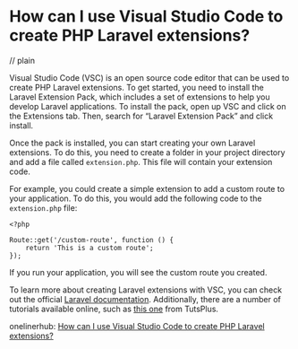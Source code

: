 # How can I use Visual Studio Code to create PHP Laravel extensions?
// plain

Visual Studio Code (VSC) is an open source code editor that can be used to create PHP Laravel extensions. To get started, you need to install the Laravel Extension Pack, which includes a set of extensions to help you develop Laravel applications. To install the pack, open up VSC and click on the Extensions tab. Then, search for “Laravel Extension Pack” and click install.

Once the pack is installed, you can start creating your own Laravel extensions. To do this, you need to create a folder in your project directory and add a file called `extension.php`. This file will contain your extension code.

For example, you could create a simple extension to add a custom route to your application. To do this, you would add the following code to the `extension.php` file:

```
<?php

Route::get('/custom-route', function () {
    return 'This is a custom route';
});
```

If you run your application, you will see the custom route you created.

To learn more about creating Laravel extensions with VSC, you can check out the official [Laravel documentation](https://laravel.com/docs/7.x/extending). Additionally, there are a number of tutorials available online, such as [this one](https://code.tutsplus.com/tutorials/how-to-create-laravel-extensions-with-visual-studio-code--cms-31967) from TutsPlus.

onelinerhub: [How can I use Visual Studio Code to create PHP Laravel extensions?](https://onelinerhub.com/php-laravel/how-can-i-use-visual-studio-code-to-create-php-laravel-extensions)